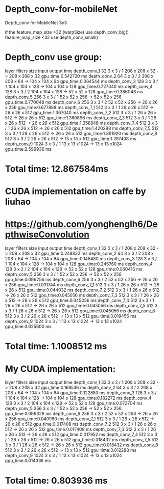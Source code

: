 # Depth_conv-for-mobileNet
Depth_conv for MobileNet 3x3

if the feature_map_size >32 (warpSize) use depth_conv_big()
       feature_map_size <32            use depth_conv_small()
       
       
# Depth_conv use group:

layer        filters              size        input                  output            time
depth_conv_1     32               3 x 3 / 1   208 x 208 x  32   ->   208 x 208 x  32   gpu_time:0.542720 ms
depth_conv_2     64               3 x 3 / 2   208 x 208 x  64   ->   104 x 104 x  64   gpu_time:0.364544 ms
depth_conv_3     128              3 x 3 / 1   104 x 104 x 128   ->   104 x 104 x 128   gpu_time:0.727040 ms
depth_conv_4     128              3 x 3 / 2   104 x 104 x 128   ->    52 x  52 x 128   gpu_time:0.386048 ms
depth_conv_5     256              3 x 3 / 1    52 x  52 x 256   ->    52 x  52 x 256   gpu_time:0.770048 ms
depth_conv_6     256              3 x 3 / 2    52 x  52 x 256   ->    26 x  26 x 256   gpu_time:0.677888 ms
depth_conv_7_1   512              3 x 3 / 1    26 x  26 x 512   ->    26 x  26 x 512   gpu_time:1.367040 ms
depth_conv_7_2   512              3 x 3 / 1    26 x  26 x 512   ->    26 x  26 x 512   gpu_time:1.360896 ms
depth_conv_7_3   512              3 x 3 / 1    26 x  26 x 512   ->    26 x  26 x 512   gpu_time:1.358848 ms
depth_conv_7_4   512              3 x 3 / 1    26 x  26 x 512   ->    26 x  26 x 512   gpu_time:1.420288 ms
depth_conv_7_5   512              3 x 3 / 1    26 x  26 x 512   ->    26 x  26 x 512   gpu_time:1.361920 ms
depth_conv_8     512              3 x 3 / 2    26 x  26 x 512   ->    13 x  13 x 512   gpu_time:1.297408 ms
depth_conv_9    1024              3 x 3 / 1    13 x  13 x1024   ->    13 x  13 x1024   gpu_time:2.599936 ms
# Total time: 12.867584ms
 
# CUDA implementation on caffe by liuhao 
# https://github.com/yonghenglh6/DepthwiseConvolution

layer        filters              size        input                  output            time
depth_conv_1     32               3 x 3 / 1   208 x 208 x  32   ->   208 x 208 x  32   gpu_time:0.248832 ms
depth_conv_2     64               3 x 3 / 2   208 x 208 x  64   ->   104 x 104 x  64   gpu_time:0.148480 ms
depth_conv_3     128              3 x 3 / 1   104 x 104 x 128   ->   104 x 104 x 128   gpu_time:0.245760 ms
depth_conv_4     128              3 x 3 / 2   104 x 104 x 128   ->    52 x  52 x 128   gpu_time:0.060416 ms
depth_conv_5     256              3 x 3 / 1    52 x  52 x 256   ->    52 x  52 x 256   gpu_time:0.096256 ms
depth_conv_6     256              3 x 3 / 2    52 x  52 x 256   ->    26 x  26 x 256   gpu_time:0.031744 ms
depth_conv_7_1   512              3 x 3 / 1    26 x  26 x 512   ->    26 x  26 x 512   gpu_time:0.044032 ms
depth_conv_7_2   512              3 x 3 / 1    26 x  26 x 512   ->    26 x  26 x 512   gpu_time:0.045056 ms
depth_conv_7_3   512              3 x 3 / 1    26 x  26 x 512   ->    26 x  26 x 512   gpu_time:0.045056 ms
depth_conv_7_4   512              3 x 3 / 1    26 x  26 x 512   ->    26 x  26 x 512   gpu_time:0.045056 ms
depth_conv_7_5   512              3 x 3 / 1    26 x  26 x 512   ->    26 x  26 x 512   gpu_time:0.045056 ms
depth_conv_8     512              3 x 3 / 2    26 x  26 x 512   ->    13 x  13 x 512   gpu_time:0.019456 ms
depth_conv_9    1024              3 x 3 / 1    13 x  13 x1024   ->    13 x  13 x1024   gpu_time:0.025600 ms
# Total time: 1.1008512 ms


 
 
# My CUDA implementation: 

layer        filters              size        input                  output            time
depth_conv_1     32               3 x 3 / 1   208 x 208 x  32   ->   208 x 208 x  32   gpu_time:0.169536 ms
depth_conv_2     64               3 x 3 / 2   208 x 208 x  64   ->   104 x 104 x  64   gpu_time:0.122880 ms
depth_conv_3     128              3 x 3 / 1   104 x 104 x 128   ->   104 x 104 x 128   gpu_time:0.182272 ms
depth_conv_4     128              3 x 3 / 2   104 x 104 x 128   ->    52 x  52 x 128   gpu_time:0.072704 ms
depth_conv_5     256              3 x 3 / 1    52 x  52 x 256   ->    52 x  52 x 256   gpu_time:0.099328 ms
depth_conv_6     256              3 x 3 / 2    52 x  52 x 256   ->    26 x  26 x 256   gpu_time:0.040960 ms
depth_conv_7_1   512              3 x 3 / 1    26 x  26 x 512   ->    26 x  26 x 512   gpu_time:0.017408 ms
depth_conv_7_2   512              3 x 3 / 1    26 x  26 x 512   ->    26 x  26 x 512   gpu_time:0.017408 ms
depth_conv_7_3   512              3 x 3 / 1    26 x  26 x 512   ->    26 x  26 x 512   gpu_time:0.017952 ms
depth_conv_7_4   512              3 x 3 / 1    26 x  26 x 512   ->    26 x  26 x 512   gpu_time:0.018432 ms
depth_conv_7_5   512              3 x 3 / 1    26 x  26 x 512   ->    26 x  26 x 512   gpu_time:0.018432 ms
depth_conv_8     512              3 x 3 / 2    26 x  26 x 512   ->    13 x  13 x 512   gpu_time:0.012288 ms
depth_conv_9    1024              3 x 3 / 1    13 x  13 x1024   ->    13 x  13 x1024   gpu_time:0.014336 ms
# Total time: 0.803936 ms








 


